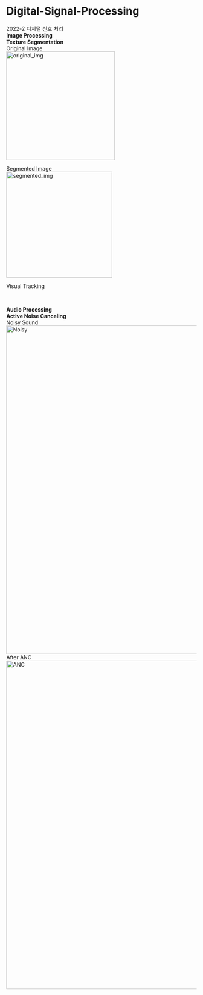 # Digital-Signal-Processing
2022-2 디지털 신호 처리
</br>
**Image Processing**
</br>
**Texture Segmentation**
</br>
Original Image
</br>
<img width="287" alt="original_img" src="https://github.com/yoon-bang/Digital-Signal-Processing/assets/55645090/4bfeea92-7338-47f9-a2fa-579d01c08d55">

Segmented Image
</br>
<img width="280" alt="segmented_img" src="https://github.com/yoon-bang/Digital-Signal-Processing/assets/55645090/bb2b8471-dd6e-442e-a3b4-08c0e630f3a4">

Visual Tracking

</br>

**Audio Processing**
</br>
**Active Noise Canceling**
</br>
Noisy Sound
</br>
<img width="869" alt="Noisy" src="https://github.com/yoon-bang/Digital-Signal-Processing/assets/55645090/77263f54-3773-4dfd-a2c9-90e2d02f45e2">
</br>
After ANC
</br>
<img width="869" alt="ANC" src="https://github.com/yoon-bang/Digital-Signal-Processing/assets/55645090/98679a8c-0284-4192-84a7-e4658969939e">
